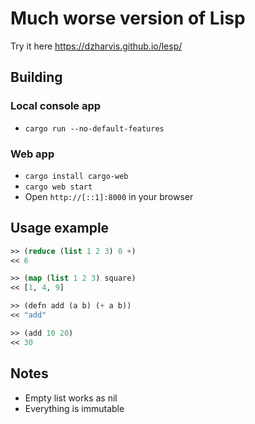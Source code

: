 # Much worse version of Lisp

Try it here https://dzharvis.github.io/lesp/

## Building
### Local console app
 - `cargo run --no-default-features`
### Web app
 - `cargo install cargo-web`
 - `cargo web start`
 - Open `http://[::1]:8000` in your browser

## Usage example
```lisp
>> (reduce (list 1 2 3) 0 +)
<< 6

>> (map (list 1 2 3) square)
<< [1, 4, 9]

>> (defn add (a b) (+ a b))
<< "add"

>> (add 10 20)
<< 30
```

## Notes
 - Empty list works as nil
 - Everything is immutable